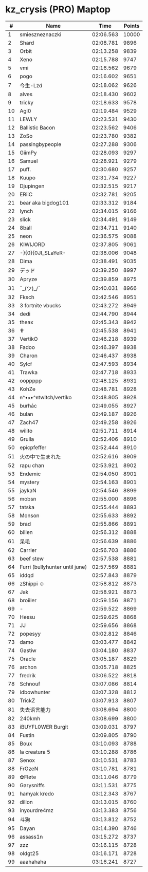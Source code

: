# kz_crysis (PRO) Maptop

|  # | Name | Time | Points |
|-------------- | -------------- | -------------- | -------------- | 
| 1 | smieszneznaczki | 02:06.563 | 10000 | 
| 2 | Shard | 02:08.781 | 9896 | 
| 3 | Orbit | 02:13.258 | 9839 | 
| 4 | Xeno | 02:15.788 | 9747 | 
| 5 | vmi | 02:16.562 | 9679 | 
| 6 | pogo | 02:16.602 | 9651 | 
| 7 | 今生-Lzd | 02:18.062 | 9626 | 
| 8 | alves | 02:18.430 | 9602 | 
| 9 | tricky | 02:18.633 | 9578 | 
| 10 | Agi0 | 02:19.484 | 9529 | 
| 11 | LEWLY | 02:23.531 | 9430 | 
| 12 | Ballistic Bacon | 02:23.562 | 9406 | 
| 13 | ZoSo | 02:23.780 | 9382 | 
| 14 | passingbypeople | 02:27.288 | 9306 | 
| 15 | GiimPy | 02:28.093 | 9297 | 
| 16 | Samuel | 02:28.921 | 9279 | 
| 17 | puff. | 02:30.680 | 9257 | 
| 18 | Kuupo | 02:31.734 | 9227 | 
| 19 | Djupingen | 02:32.515 | 9217 | 
| 20 | ERiiC | 02:32.781 | 9205 | 
| 21 | bear aka bigdog101 | 02:33.312 | 9184 | 
| 22 | lynch | 02:34.015 | 9166 | 
| 23 | slick | 02:34.491 | 9149 | 
| 24 | 8ball | 02:34.711 | 9140 | 
| 25 | neon | 02:36.575 | 9088 | 
| 26 | KIWIJORD | 02:37.805 | 9061 | 
| 27 | -}{0}{0JI_SLaYeR- | 02:38.006 | 9048 | 
| 28 | Dima | 02:38.491 | 9035 | 
| 29 | デッド | 02:39.250 | 8997 | 
| 30 | Apryze | 02:39.859 | 8975 | 
| 31 | ¯\_(ツ)_/¯ | 02:40.031 | 8966 | 
| 32 | Fksch | 02:42.546 | 8951 | 
| 33 | 3 fortnite vbucks | 02:43.272 | 8949 | 
| 34 | dedi | 02:44.790 | 8944 | 
| 35 | theax | 02:45.343 | 8942 | 
| 36 | ✟ | 02:45.538 | 8941 | 
| 37 | VertikO | 02:46.218 | 8939 | 
| 38 | Fadoo | 02:46.397 | 8938 | 
| 39 | Charon | 02:46.437 | 8938 | 
| 40 | Sylcf | 02:47.593 | 8934 | 
| 41 | Trawka | 02:47.718 | 8933 | 
| 42 | ooppppp | 02:48.125 | 8931 | 
| 43 | KohZe | 02:48.781 | 8928 | 
| 44 | ฅ^•ﻌ•^ฅtwitch/vertiko | 02:48.805 | 8928 | 
| 45 | burhác | 02:49.055 | 8927 | 
| 46 | bulan | 02:49.187 | 8926 | 
| 47 | Zach47 | 02:49.258 | 8926 | 
| 48 | wilito | 02:51.711 | 8914 | 
| 49 | Grulla | 02:52.406 | 8910 | 
| 50 | epicpfeffer | 02:52.444 | 8910 | 
| 51 | 火の中で生まれた | 02:52.616 | 8909 | 
| 52 | rapu chan | 02:53.921 | 8902 | 
| 53 | Endemic | 02:54.050 | 8901 | 
| 54 | mystery | 02:54.163 | 8901 | 
| 55 | jaykaN | 02:54.546 | 8899 | 
| 56 | mobsn | 02:55.000 | 8896 | 
| 57 | tatska | 02:55.444 | 8893 | 
| 58 | Monson | 02:55.633 | 8892 | 
| 59 | brad | 02:55.866 | 8891 | 
| 60 | billen | 02:56.312 | 8888 | 
| 61 | 呆毛 | 02:56.639 | 8886 | 
| 62 | Carrier | 02:56.703 | 8886 | 
| 63 | beef stew | 02:57.538 | 8881 | 
| 64 | Furri (bullyhunter until june) | 02:57.569 | 8881 | 
| 65 | iddqd | 02:57.843 | 8879 | 
| 66 | zShippi ☺ | 02:58.812 | 8873 | 
| 67 | Jak | 02:58.921 | 8873 | 
| 68 | broiiler | 02:59.156 | 8871 | 
| 69 | - | 02:59.522 | 8869 | 
| 70 | Hessu | 02:59.625 | 8868 | 
| 71 | JJ | 02:59.656 | 8868 | 
| 72 | popesyy | 03:02.812 | 8846 | 
| 73 | damo | 03:03.477 | 8842 | 
| 74 | Gastiw | 03:04.180 | 8837 | 
| 75 | Oracle | 03:05.187 | 8829 | 
| 76 | archon | 03:05.718 | 8825 | 
| 77 | fredrik | 03:06.522 | 8818 | 
| 78 | Schnouf | 03:07.086 | 8814 | 
| 79 | idbowhunter | 03:07.328 | 8812 | 
| 80 | TrickZ | 03:07.913 | 8807 | 
| 81 | 失去语言能力 | 03:08.694 | 8800 | 
| 82 | 240kmh | 03:08.699 | 8800 | 
| 83 | iBUYFL0WER Burgit | 03:09.031 | 8797 | 
| 84 | Fustin | 03:09.805 | 8790 | 
| 85 | Boux | 03:10.093 | 8788 | 
| 86 | la creatura 5 | 03:10.288 | 8786 | 
| 87 | Senox | 03:10.531 | 8783 | 
| 88 | FrOzeN | 03:10.781 | 8781 | 
| 89 | ✿Fløte | 03:11.046 | 8779 | 
| 90 | Garysniffs | 03:11.531 | 8775 | 
| 91 | hamyak kredo | 03:12.343 | 8767 | 
| 92 | dillon | 03:13.015 | 8760 | 
| 93 | inyourdre4mz | 03:13.383 | 8756 | 
| 94 | 斗狗 | 03:13.812 | 8752 | 
| 95 | Dayan | 03:14.390 | 8746 | 
| 96 | assass1n | 03:15.272 | 8737 | 
| 97 | zzz | 03:16.115 | 8728 | 
| 98 | oldgt25 | 03:16.171 | 8728 | 
| 99 | aaahahaha | 03:16.241 | 8727 | 

